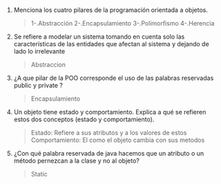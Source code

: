 1. Menciona los cuatro pilares de la programación orientada a objetos.
   > 1-.Abstracción
   > 2-.Encapsulamiento
   > 3-.Polimorfismo
   > 4-.Herencia

1. Se refiere a modelar un sistema tomando en cuenta solo las características de las entidades que afectan al sistema y dejando de lado lo irrelevante
    > Abstraccion

1. ¿A que pilar de la POO corresponde el uso de las palabras reservadas public y private ?
    > Encapsulamiento

1. Un objeto tiene estado y comportamiento. Explica a qué se refieren estos dos conceptos (estado y comportamiento).
    > Estado: Refiere a sus atributos y a los valores de estos
   > Comportamiento: El como el objeto cambia con sus metodos

1. ¿Con qué palabra reservada de java hacemos que un atributo o un método pernezcan a la clase y no al objeto?
    > Static 

